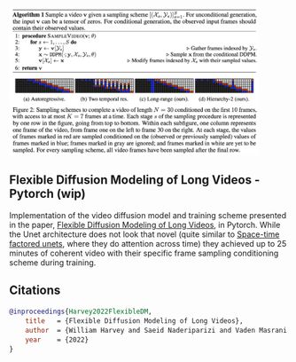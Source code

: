 <img src="./fdm.png" width="450px"></img>

## Flexible Diffusion Modeling of Long Videos - Pytorch (wip)

Implementation of the video diffusion model and training scheme presented in the paper, <a href="https://arxiv.org/abs/2205.11495">Flexible Diffusion Modeling of Long Videos</a>, in Pytorch. While the Unet architecture does not look that novel (quite similar to <a href="https://github.com/lucidrains/video-diffusion-pytorch">Space-time factored unets</a>, where they do attention across time) they achieved up to 25 minutes of coherent video with their specific frame sampling conditioning scheme during training.

## Citations

```bibtex
@inproceedings{Harvey2022FlexibleDM,
    title   = {Flexible Diffusion Modeling of Long Videos},
    author  = {William Harvey and Saeid Naderiparizi and Vaden Masrani and Christian Weilbach and Frank Wood},
    year    = {2022}
}
```
